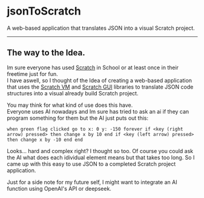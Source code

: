 # jsonToScratch
A web-based application that translates JSON into a visual Scratch project.

---

## The way to the Idea.
Im sure everyone has used [Scratch](https://scratch.mit.edu) in School or at least once in their freetime just for fun. <br>
I have aswell, so I thought of the Idea of creating a web-based application that uses the [Scratch VM](https://github.com/scratchfoundation/scratch-vm) and [Scratch GUI](https://github.com/scratchfoundation/scratch-gui) libraries to translate JSON code structures into a visual already build Scratch project.

You may think for what kind of use does this have. <br> 
Everyone uses AI nowadays and Im sure has tried to ask an ai if they can program something for them but the AI just puts out this:

`when green flag clicked
go to x: 0 y: -150
forever
  if <key (right arrow) pressed> then
    change x by 10
  end
  if <key (left arrow) pressed> then
    change x by -10
  end
end`

Looks... hard and complex right? I thought so too. Of course you could ask the AI what does each idividual element means but that takes too long. So I came up with this easy to use JSON to a completed Scratch project application.

Just for a side note for my future self, I might want to integrate an AI function using OpenAI's API or deepseek.